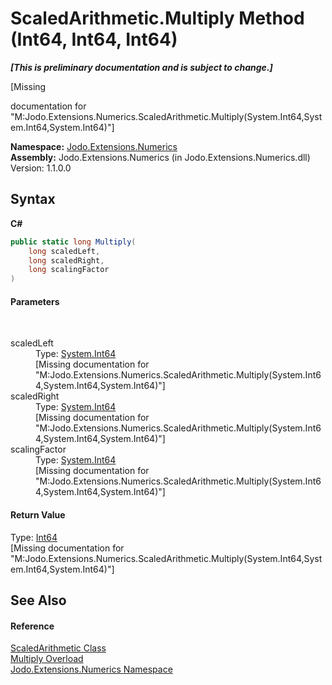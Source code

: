 # ScaledArithmetic.Multiply Method (Int64, Int64, Int64)
 _**\[This is preliminary documentation and is subject to change.\]**_

\[Missing <summary> documentation for "M:Jodo.Extensions.Numerics.ScaledArithmetic.Multiply(System.Int64,System.Int64,System.Int64)"\]

**Namespace:**&nbsp;<a href="N_Jodo_Extensions_Numerics">Jodo.Extensions.Numerics</a><br />**Assembly:**&nbsp;Jodo.Extensions.Numerics (in Jodo.Extensions.Numerics.dll) Version: 1.1.0.0

## Syntax

**C#**<br />
``` C#
public static long Multiply(
	long scaledLeft,
	long scaledRight,
	long scalingFactor
)
```


#### Parameters
&nbsp;<dl><dt>scaledLeft</dt><dd>Type: <a href="https://docs.microsoft.com/dotnet/api/system.int64" target="_blank" rel="noopener noreferrer">System.Int64</a><br />\[Missing <param name="scaledLeft"/> documentation for "M:Jodo.Extensions.Numerics.ScaledArithmetic.Multiply(System.Int64,System.Int64,System.Int64)"\]</dd><dt>scaledRight</dt><dd>Type: <a href="https://docs.microsoft.com/dotnet/api/system.int64" target="_blank" rel="noopener noreferrer">System.Int64</a><br />\[Missing <param name="scaledRight"/> documentation for "M:Jodo.Extensions.Numerics.ScaledArithmetic.Multiply(System.Int64,System.Int64,System.Int64)"\]</dd><dt>scalingFactor</dt><dd>Type: <a href="https://docs.microsoft.com/dotnet/api/system.int64" target="_blank" rel="noopener noreferrer">System.Int64</a><br />\[Missing <param name="scalingFactor"/> documentation for "M:Jodo.Extensions.Numerics.ScaledArithmetic.Multiply(System.Int64,System.Int64,System.Int64)"\]</dd></dl>

#### Return Value
Type: <a href="https://docs.microsoft.com/dotnet/api/system.int64" target="_blank" rel="noopener noreferrer">Int64</a><br />\[Missing <returns> documentation for "M:Jodo.Extensions.Numerics.ScaledArithmetic.Multiply(System.Int64,System.Int64,System.Int64)"\]

## See Also


#### Reference
<a href="T_Jodo_Extensions_Numerics_ScaledArithmetic">ScaledArithmetic Class</a><br /><a href="Overload_Jodo_Extensions_Numerics_ScaledArithmetic_Multiply">Multiply Overload</a><br /><a href="N_Jodo_Extensions_Numerics">Jodo.Extensions.Numerics Namespace</a><br />